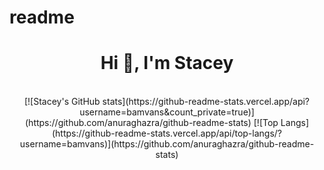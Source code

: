 # readme
<h1 align="center">Hi 👋, I'm Stacey</h1>
<br>
<div align="center"> 
[![Stacey's GitHub stats](https://github-readme-stats.vercel.app/api?username=bamvans&count_private=true)](https://github.com/anuraghazra/github-readme-stats)
[![Top Langs](https://github-readme-stats.vercel.app/api/top-langs/?username=bamvans)](https://github.com/anuraghazra/github-readme-stats)


</div>
